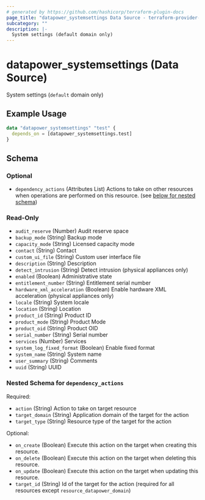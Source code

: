 ```yaml
---
# generated by https://github.com/hashicorp/terraform-plugin-docs
page_title: "datapower_systemsettings Data Source - terraform-provider-datapower"
subcategory: ""
description: |-
  System settings (default domain only)
---
```


# datapower_systemsettings (Data Source)

System settings (`default` domain only)

## Example Usage

```terraform
data "datapower_systemsettings" "test" {
  depends_on = [datapower_systemsettings.test]
}
```

<!-- schema generated by tfplugindocs -->
## Schema

### Optional

- `dependency_actions` (Attributes List) Actions to take on other resources when operations are performed on this resource. (see [below for nested schema](#nestedatt--dependency_actions))

### Read-Only

- `audit_reserve` (Number) Audit reserve space
- `backup_mode` (String) Backup mode
- `capacity_mode` (String) Licensed capacity mode
- `contact` (String) Contact
- `custom_ui_file` (String) Custom user interface file
- `description` (String) Description
- `detect_intrusion` (String) Detect intrusion (physical appliances only)
- `enabled` (Boolean) Administrative state
- `entitlement_number` (String) Entitlement serial number
- `hardware_xml_acceleration` (Boolean) Enable hardware XML acceleration (physical appliances only)
- `locale` (String) System locale
- `location` (String) Location
- `product_id` (String) Product ID
- `product_mode` (String) Product Mode
- `product_oid` (String) Product OID
- `serial_number` (String) Serial number
- `services` (Number) Services
- `system_log_fixed_format` (Boolean) Enable fixed format
- `system_name` (String) System name
- `user_summary` (String) Comments
- `uuid` (String) UUID

<a id="nestedatt--dependency_actions"></a>
### Nested Schema for `dependency_actions`

Required:

- `action` (String) Action to take on target resource
- `target_domain` (String) Application domain of the target for the action
- `target_type` (String) Resource type of the target for the action

Optional:

- `on_create` (Boolean) Execute this action on the target when creating this resource.
- `on_delete` (Boolean) Execute this action on the target when deleting this resource.
- `on_update` (Boolean) Execute this action on the target when updating this resource.
- `target_id` (String) Id of the target for the action (required for all resources except `resource_datapower_domain`)
